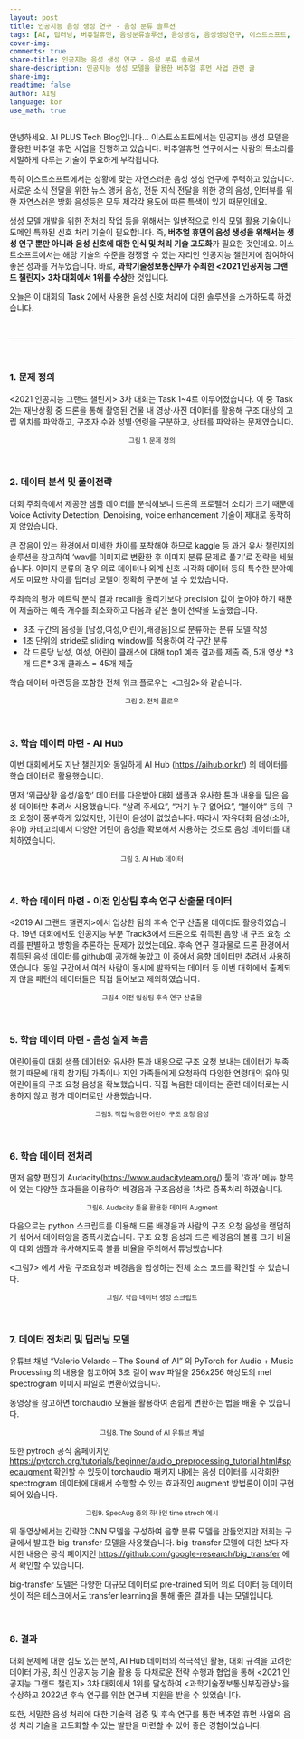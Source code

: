 ```yaml
---
layout: post
title: 인공지능 음성 생성 연구 - 음성 분류 솔루션
tags: [AI, 딥러닝, 버츄얼휴먼, 음성분류솔루션, 음성생성, 음성생성연구, 이스트소프트, 인공지능]
cover-img:
comments: true
share-title: 인공지능 음성 생성 연구 - 음성 분류 솔루션
share-description: 인공지능 생성 모델을 활용한 버추얼 휴먼 사업 관련 글
share-img:
readtime: false
author: AI팀
language: kor
use_math: true
---
```


안녕하세요. AI PLUS Tech Blog입니다...
이스트소프트에서는 인공지능 생성 모델을 활용한 버추얼 휴먼 사업을 진행하고 있습니다. 버추얼휴먼 연구에서는 사람의 목소리를 세밀하게 다루는 기술이 주요하게 부각됩니다.

특히 이스트소프트에서는 상황에 맞는 자연스러운 음성 생성 연구에 주력하고 있습니다. 새로운 소식 전달을 위한 뉴스 앵커 음성, 전문 지식 전달을 위한 강의 음성, 인터뷰를 위한 자연스러운 방화 음성등은 모두 제각각 용도에 따른 특색이 있기 때문인데요.

생성 모델 개발을 위한 전처리 작업 등을 위해서는 일반적으로 인식 모델 활용 기술이나 도메인 특화된 신호 처리 기술이 필요합니다. 즉, <strong>버추얼 휴먼의 음성 생성을 위해서는 생성 연구 뿐만 아니라 음성 신호에 대한 인식 및 처리 기술 고도화</strong>가 필요한 것인데요. 이스트소프트에서는 해당 기술의 수준을 경쟁할 수 있는 자리인 인공지능 챌린지에 참여하여 좋은 성과를 거두었습니다. 바로, <strong>과학기술정보통신부가 주최한 <2021 인공지능 그랜드 챌린지> 3차 대회에서 1위를 수상</strong>한 것입니다.

오늘은 이 대회의 Task 2에서 사용한 음성 신호 처리에 대한 솔루션을 소개하도록 하겠습니다.

<br>

<hr/>

<br>

<h3>1. 문제 정의</h3>

<2021 인공지능 그랜드 챌린지> 3차 대회는 Task 1~4로 이루어졌습니다. 이 중 Task 2는 재난상황 중 드론을 통해 촬영된 건물 내 영상·사진 데이터를 활용해 구조 대상의 고립 위치를 파악하고, 구조자 수와 성별·연령을 구분하고, 상태를 파악하는 문제였습니다.

<center>
    <figure>
        <img src="/assets/img/2022/0610/first.jpeg" alt="" />
        <figcaption><small>그림 1. 문제 정의</small></figcaption>
    </figure>
</center>

<br>

<h3>2. 데이터 분석 및 풀이전략</h3>

대회 주최측에서 제공한 샘플 데이터를 분석해보니 드론의 프로펠러 소리가 크기 때문에 Voice Activity Detection, Denoising, voice enhancement 기술이 제대로 동작하지 않았습니다.

큰 잡음이 있는 환경에서 미세한 차이를 포착해야 하므로 kaggle 등 과거 유사 챌린지의  솔루션을 참고하여 ‘wav를 이미지로 변환한 후 이미지 분류 문제로 풀기’로 전략을 세웠습니다. 이미지 분류의 경우 의료 데이터나 외계 신호 시각화 데이터 등의 특수한 분야에서도 미묘한 차이를 딥러닝 모델이 정확히 구분해 낼 수 있었습니다.

주최측의 평가 메트릭 분석 결과 recall을 올리기보다 precision 값이 높아야 하기 때문에 제출하는 예측 개수를 최소화하고 다음과 같은 풀이 전략을 도출했습니다.

<ul>
    <li>3초 구간의 음성을 [남성,여성,어린이,배경음]으로 분류하는 분류 모델 작성</li>
    <li>1초 단위의 stride로 sliding window를 적용하여 각 구간 분류</li>
    <li>각 드론당 남성, 여성, 어린이 클래스에 대해 top1 예측 결과를 제출
    즉, 5개 영상 *3개 드론* 3개 클래스 = 45개 제출</li>
</ul>

학습 데이터 마련등을 포함한 전체 워크 플로우는 &lt;그림2>와 같습니다.

<center>
    <figure>
        <img src="/assets/img/2022/0610/second.jpeg" alt="" />
        <figcaption><small>그림 2. 전체 플로우</small></figcaption>
    </figure>
</center>

<br>

<h3>3. 학습 데이터 마련 - AI Hub</h3>

이번 대회에서도 지난 챌린지와 동일하게  AI Hub (<https://aihub.or.kr/>) 의 데이터를 학습 데이터로 활용했습니다.

먼저 ‘위급상황 음성/음향’ 데이터를 다운받아 대회 샘플과 유사한 톤과 내용을 담은 음성 데이터만 추려서 사용했습니다.  “살려 주세요”,  “거기 누구 없어요”,  “불이야” 등의 구조 요청이 풍부하게 있었지만, 어린이 음성이 없었습니다. 따라서  ‘자유대화 음성(소아, 유아) 카테고리에서 다양한 어린이 음성을 확보해서 사용하는 것으로 음성 데이터를 대체하였습니다.

<center>
    <figure>
        <img src="/assets/img/2022/0610/third.jpeg" alt="" />
        <figcaption><small>그림 3. AI Hub 데이터</small></figcaption>
    </figure>
</center>
<br>

<h3>4. 학습 데이터 마련 - 이전 입상팀 후속 연구 산출물 데이터</h3>

<2019 AI 그랜드 챌린지>에서 입상한 팀의 후속 연구 산출물 데이터도 활용하였습니다. 19년 대회에서도 인공지능 부분 Track3에서 드론으로 취득된 음향 내 구조 요청 소리를 판별하고 방향을 추론하는 문제가 있었는데요. 후속 연구 결과물로 드론 환경에서 취득된 음성 데이터를 github에 공개해 놓았고 이 중에서  음향 데이터만 추려서 사용하였습니다. 동일 구간에서 여러 사람이 동시에 발화되는 데이터 등 이번 대회에서 출제되지 않을 패턴의 데이터들은 직접 들어보고 제외하였습니다.

<center>
    <figure>
        <img src="/assets/img/2022/0610/forth.jpeg" alt="" />
        <figcaption><small>그림4.  이전 입상팀 후속 연구 산출물</small></figcaption>
    </figure>
</center>

<br>

<h3>5. 학습 데이터 마련 - 음성 실제 녹음</h3>

어린이들이 대회 샘플 데이터와 유사한 톤과 내용으로 구조 요청 보내는 데이터가 부족했기 때문에 대회  참가팀 가족이나 지인 가족들에게 요청하여 다양한 연령대의 유아 및 어린이들의 구조 요청 음성을 확보했습니다. 직접 녹음한 데이터는 훈련 데이터로는 사용하지 않고 평가 데이터로만 사용했습니다.

<center>
    <figure>
        <img src="/assets/img/2022/0610/fifth.jpeg" alt="" />
        <figcaption><small>그림5. 직접 녹음한 어린이 구조 요청 음성</small></figcaption>
    </figure>
</center>

<br>

<h3>6. 학습 데이터 전처리</h3>

먼저 음향 편집기 Audacity(<https://www.audacityteam.org/>) 툴의 ‘효과’ 메뉴 항목에 있는 다양한  효과들을  이용하여 배경음과 구조음성을 1차로 증폭처리 하였습니다.

<center>
    <figure>
        <img src="/assets/img/2022/0610/sixth.jpeg" alt="" />
        <figcaption><small>그림6.  Audacity 툴을 활용한 데이터 Augment</small></figcaption>
    </figure>
</center>

다음으로는 python 스크립트를 이용해 드론 배경음과 사람의 구조 요청 음성을 랜덤하게 섞어서 데이터양을 증폭시켰습니다. 구조 요청 음성과 드론 배경음의 볼륨 크기 비율이 대회 샘플과 유사해지도록 볼륨 비율을 주의해서 튜닝했습니다.

&lt;그림7> 에서 사람 구조요청과 배경음을  합성하는 전체 소스 코드를 확인할 수 있습니다.

<center>
    <figure>
        <img src="/assets/img/2022/0610/seventh.jpeg" alt="" />
        <figcaption><small>그림7.  학습 데이터 생성 스크립트</small></figcaption>
    </figure>
</center>
<br>

<h3>7. 데이터 전처리 및 딥러닝 모델</h3>

유튜브 채널 “Valerio Velardo – The Sound of AI” 의 PyTorch for Audio + Music Processing 의 내용을 참고하여 3초 길이 wav 파일을  256x256 해상도의 mel spectrogram 이미지 파일로 변환하였습니다.

동영상을 참고하면 torchaudio 모듈을 활용하여 손쉽게 변환하는 법을 배울 수 있습니다.

<center>
    <figure>
        <img src="/assets/img/2022/0610/eigth.jpeg" alt="" />
        <figcaption><small>그림8. The Sound of AI 유튜브 채널</small></figcaption>
    </figure>
</center>

또한 pytroch 공식 홈페이지인 <https://pytorch.org/tutorials/beginner/audio_preprocessing_tutorial.html#specaugment> 확인할 수 있듯이 torchaudio 패키지 내에는 음성 데이터를 시각화한 spectrogram 데이터에 대해서 수행할 수 있는 효과적인 augment 방법론이 이미 구현되어 있습니다.

<center>
    <figure>
        <img src="/assets/img/2022/0610/nineth.jpeg" alt="" />
        <figcaption><small>그림9.  SpecAug 중의 하나인  time strech 예시</small></figcaption>
    </figure>
</center>

위 동영상에서는 간략한 CNN 모델을 구성하여 음향 분류 모델을 만들었지만 저희는 구글에서 발표한 big-transfer 모델을 사용했습니다. big-transfer 모델에 대한 보다 자세한 내용은 공식 페이지인 <https://github.com/google-research/big_transfer> 에서 확인할 수 있습니다.

big-transfer 모델은 다양한 대규모 데이터로 pre-trained 되어  의료 데이터 등 데이터셋이 적은 테스크에서도 transfer learning을 통해 좋은 결과를 내는 모델입니다.

<br>

<h3>8. 결과</h3>

대회 문제에 대한 심도 있는 분석, AI Hub 데이터의 적극적인 활용, 대회 규격을 고려한 데이터 가공, 최신 인공지능 기술 활용 등 다채로운 전략 수행과 협업을 통해 <2021 인공지능 그랜드 챌린지> 3차 대회에서 1위를 달성하여 &lt;과학기술정보통신부장관상>을 수상하고  2022년 후속 연구를 위한 연구비 지원을 받을 수 있었습니다.

또한, 세밀한 음성 처리에 대한 기술력 검증 및 후속 연구를 통한 버추얼 휴먼 사업의 음성 처리 기술을 고도화할 수 있는 발판을 마련할 수 있어 좋은 경험이었습니다.

<center>
    <img src="/assets/img/2022/0610/tenth.jpeg" alt="" />
</center>
